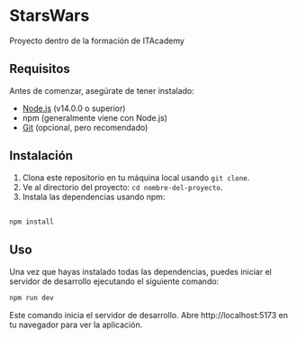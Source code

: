 # StarsWars 

Proyecto dentro de la formación de ITAcademy

## Requisitos

Antes de comenzar, asegúrate de tener instalado:

- [Node.js](https://nodejs.org/) (v14.0.0 o superior)
- npm (generalmente viene con Node.js)
- [Git](https://git-scm.com/) (opcional, pero recomendado)

## Instalación

1. Clona este repositorio en tu máquina local usando `git clone`.
2. Ve al directorio del proyecto: `cd nombre-del-proyecto`.
3. Instala las dependencias usando npm:


##
```bash
npm install
```
## Uso

Una vez que hayas instalado todas las dependencias, puedes iniciar el servidor de desarrollo ejecutando el siguiente comando:

```bash
npm run dev
```

Este comando inicia el servidor de desarrollo. Abre http://localhost:5173 en tu navegador para ver la aplicación.







